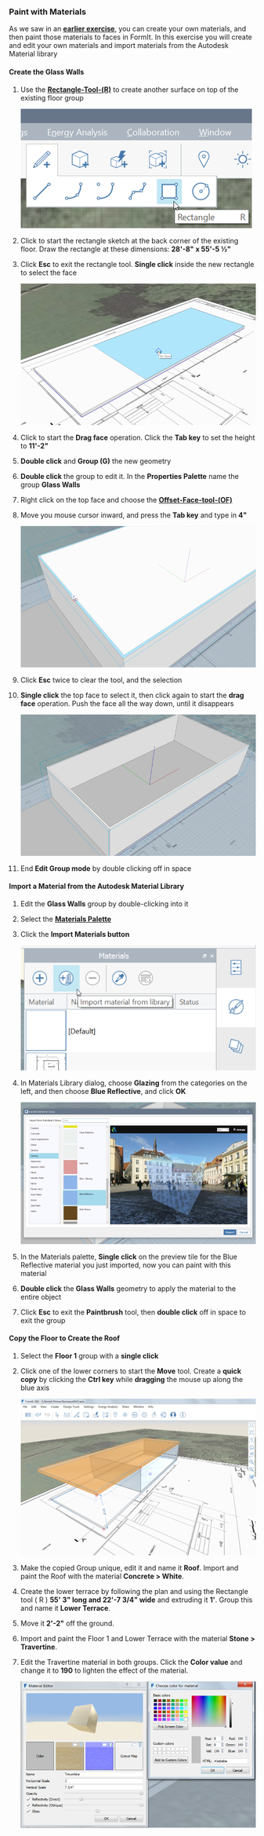 ### Paint with Materials
As we saw in an **[earlier exercise](/Building-the-Farnsworth-House/Work-with-Images-and-the-Ground-Plane.md)**, you can create your own materials, and then paint those materials to faces in FormIt. In this exercise you will create and edit your own materials and import materials from the Autodesk Material library

#### Create the Glass Walls
1. Use the [**Rectangle-Tool-(R)**](../tool-library/rectangle-tool.md) to create another surface on top of the existing floor group

     ![](./images/rectangleToolbar.png)

2. Click to start the rectangle sketch at the back corner of the existing floor. Draw the rectangle at these dimensions: **28'-8" x 55'-5 ½"**
     
3. Click **Esc** to exit the rectangle tool. **Single click** inside the new rectangle to select the face

     ![](./images/UpperTerraceSketch_6.png)

2. Click to start the **Drag face** operation. Click the **Tab key** to set the height to **11'-2"**

3. **Double click** and **Group (G)** the new geometry

5. **Double click** the group to edit it. In the **Properties Palette** name the group **Glass Walls**

4. Right click on the top face and choose the [**Offset-Face-tool-(OF)**](../tool-library/extrude-cut-and-offset-faces.md)

5. Move you mouse cursor inward, and press the **Tab key** and type in **4"**

     ![](./images/e4e0493a-36f3-488e-9df1-f0daa1dcf407.png)

5. Click **Esc** twice to clear the tool, and the selection

6. **Single click** the top face to select it, then click again to start the **drag face** operation. Push the face all the way down, until it disappears

     ![](./images/UpperTerraceSketch_7.png)

7. End **Edit Group mode** by double clicking off in space


#### Import a Material from the Autodesk Material Library
1. Edit the **Glass Walls** group by double-clicking into it

2. Select the [**Materials Palette**](../formit-introduction/tool-bars.md)

3. Click the **Import Materials button**
     
     ![](./images/00cac281-dff8-4ff3-8ba3-c13bb868ebc1.png)

4. In Materials Library dialog, choose **Glazing** from the categories on the left, and then choose **Blue Reflective**, and click **OK** 

     ![](./images/63c0bcfa-98af-48ec-ac30-44fbed8c802b.png)

5. In the Materials palette, **Single click** on the preview tile for the Blue Reflective material you just imported, now you can paint with this material

6. **Double click** the **Glass Walls** geometry to apply the material to the entire object

7. Click **Esc** to exit the **Paintbrush** tool, then **double click** off in space to exit the group

#### Copy the Floor to Create the Roof

1. Select the **Floor 1** group with a **single click** 

2. Click one of the lower corners to start the **Move** tool. Create a **quick copy** by clicking the **Ctrl key** while **dragging** the mouse up along the blue axis 

     ![](./images/d6793055-4c50-4e96-a44e-15e5cfeeea83.png)

2. Make the copied Group unique, edit it and name it **Roof**. Import and paint the Roof with the material **Concrete &gt; White**.

3. Create the lower terrace by following the plan and using the Rectangle tool ( R ) **55' 3" long and 22'-7 3/4" wide** and extruding it **1'**. Group this and name it **Lower Terrace**.

4. Move it **2'-2"** off the ground.

5. Import and paint the Floor 1 and Lower Terrace with the material **Stone &gt; Travertine**.

6. Edit the Travertine material in both groups. Click the **Color value** and change it to **190** to lighten the effect of the material. 

     ![](./images/7d23f82c-2f5f-4e09-b3bf-24841cccbd0a.png)